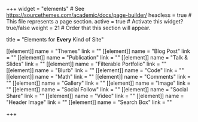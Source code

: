 +++
widget = "elements"  # See https://sourcethemes.com/academic/docs/page-builder/
headless = true  # This file represents a page section.
active = true  # Activate this widget? true/false
weight = 21  # Order that this section will appear.

title = "Elements for **Every** Kind of Site"

[[element]]
  name = "Themes"
  link = ""
[[element]]
  name = "Blog Post"
  link = ""
[[element]]
  name = "Publication"
  link = ""
[[element]]
  name = "Talk & Slides"
  link = ""
[[element]]
  name = "Filterable Portfolio"
  link = ""
[[element]]
  name = "Blurb"
  link = ""
[[element]]
  name = "Code"
  link = ""
[[element]]
  name = "Math"
  link = ""
[[element]]
  name = "Comments"
  link = ""
[[element]]
  name = "Gallery"
  link = ""
[[element]]
  name = "Image"
  link = ""
[[element]]
  name = "Social Follow"
  link = ""
[[element]]
  name = "Social Share"
  link = ""
[[element]]
  name = "Video"
  link = ""
[[element]]
  name = "Header Image"
  link = ""
[[element]]
  name = "Search Box"
  link = ""

+++
